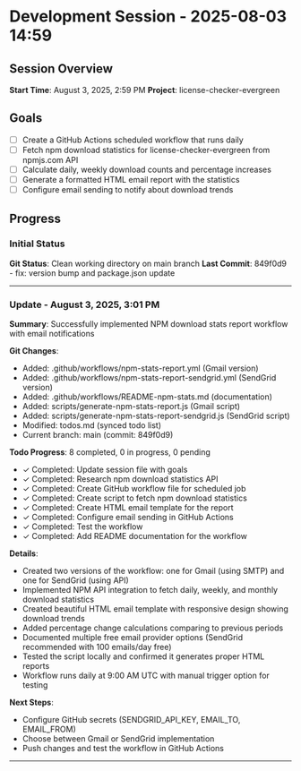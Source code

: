# Development Session - 2025-08-03 14:59

## Session Overview
**Start Time**: August 3, 2025, 2:59 PM
**Project**: license-checker-evergreen

## Goals
- [ ] Create a GitHub Actions scheduled workflow that runs daily
- [ ] Fetch npm download statistics for license-checker-evergreen from npmjs.com API
- [ ] Calculate daily, weekly download counts and percentage increases
- [ ] Generate a formatted HTML email report with the statistics
- [ ] Configure email sending to notify about download trends

## Progress

### Initial Status
**Git Status**: Clean working directory on main branch
**Last Commit**: 849f0d9 - fix: version bump and package.json update

---

### Update - August 3, 2025, 3:01 PM

**Summary**: Successfully implemented NPM download stats report workflow with email notifications

**Git Changes**:
- Added: .github/workflows/npm-stats-report.yml (Gmail version)
- Added: .github/workflows/npm-stats-report-sendgrid.yml (SendGrid version)
- Added: .github/workflows/README-npm-stats.md (documentation)
- Added: scripts/generate-npm-stats-report.js (Gmail script)
- Added: scripts/generate-npm-stats-report-sendgrid.js (SendGrid script)
- Modified: todos.md (synced todo list)
- Current branch: main (commit: 849f0d9)

**Todo Progress**: 8 completed, 0 in progress, 0 pending
- ✓ Completed: Update session file with goals
- ✓ Completed: Research npm download statistics API
- ✓ Completed: Create GitHub workflow file for scheduled job
- ✓ Completed: Create script to fetch npm download statistics
- ✓ Completed: Create HTML email template for the report
- ✓ Completed: Configure email sending in GitHub Actions
- ✓ Completed: Test the workflow
- ✓ Completed: Add README documentation for the workflow

**Details**: 
- Created two versions of the workflow: one for Gmail (using SMTP) and one for SendGrid (using API)
- Implemented NPM API integration to fetch daily, weekly, and monthly download statistics
- Created beautiful HTML email template with responsive design showing download trends
- Added percentage change calculations comparing to previous periods
- Documented multiple free email provider options (SendGrid recommended with 100 emails/day free)
- Tested the script locally and confirmed it generates proper HTML reports
- Workflow runs daily at 9:00 AM UTC with manual trigger option for testing

**Next Steps**: 
- Configure GitHub secrets (SENDGRID_API_KEY, EMAIL_TO, EMAIL_FROM)
- Choose between Gmail or SendGrid implementation
- Push changes and test the workflow in GitHub Actions

---
